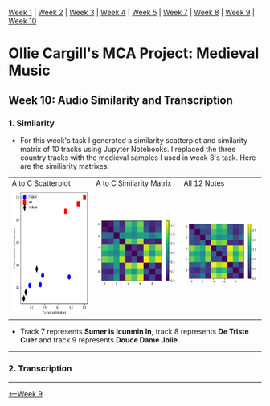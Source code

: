 [Week 1](https://olliecargill.github.io/MCA-2022) | [Week 2](https://olliecargill.github.io/MCA-2022/labtasks/week2/week2.html) | [Week 3](https://olliecargill.github.io/MCA-2022/labtasks/week3/week3.html) | [Week 4](https://olliecargill.github.io/MCA-2022/labtasks/week4/week4.html) | [Week 5](https://olliecargill.github.io/MCA-2022/labtasks/week5/week5.html) | [Week 7](https://olliecargill.github.io/MCA-2022/labtasks/week7/week7.html) | [Week 8](https://olliecargill.github.io/MCA-2022/labtasks/week8/week8.html) | [Week 9](https://olliecargill.github.io/MCA-2022/labtasks/week9/week9.html) | [Week 10](https://olliecargill.github.io/MCA-2022/labtasks/week10/week10.html)

# Ollie Cargill's MCA Project: Medieval Music

## Week 10: Audio Similarity and Transcription

### 1. Similarity

* For this week's task I generated a similarity scatterplot and similarity matrix of 10 tracks using Jupyter Notebooks. I replaced the three country tracks with the medieval samples I used in week 8's task. Here are the similiarity matrixes:

<table class ="screenshots">
  <tr>
    <td class="text-table"> A to C Scatterplot</td>
    <td class="text-table"> A to C Similarity Matrix</td>
    <td class="text-table"> All 12 Notes</td>
  </tr>
  <tr>
    <td class="text-table"> <img widht="252" height="252" src="similarityscatterplot.png"></td>
    <td class="text-table"> <img src="matrix1.png"></td>
    <td class="text-table"> <img src="matrix2.png"></td>
  </tr>
  </table>
      
* Track 7 represents <strong>Sumer is Icunmin In</strong>, track 8 represents <strong>De Triste Cuer</strong> and track 9 represents <strong>Douce Dame Jolie</strong>.


<hr>

### 2. Transcription

<hr>


<div align="left"><a href="https://olliecargill.github.io/MCA-2022/labtasks/week9/week9.html"><--Week 9</a> 
